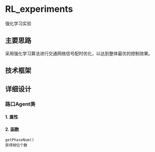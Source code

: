 # RL_experiments
 强化学习实验
## 主要思路
采用强化学习算法进行交通网络信号配时优化，以达到整体最优的控制效果。
## 技术框架

## 详细设计

### 路口Agent类
#### 1. 属性

#### 2. 函数
```
getPhaseNum()  
获得相位个数
```
```

```
```

```
```

```
```

```

